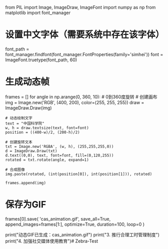 from PIL import Image, ImageDraw, ImageFont
import numpy as np
from matplotlib import font_manager

# 设置中文字体（需要系统中存在该字体）
font_path = font_manager.findfont(font_manager.FontProperties(family='simhei'))
font = ImageFont.truetype(font_path, 60)

# 生成动态帧
frames = []
for angle in np.arange(0, 360, 10):  # 0到360度旋转
    # 创建画布
    img = Image.new('RGB', (400, 200), color=(255, 255, 255))
    draw = ImageDraw.Draw(img)
    
    # 动态绘制文字
    text = "中国科学院"
    w, h = draw.textsize(text, font=font)
    position = ((400-w)/2, (200-h)/2)
    
    # 创建旋转文本
    txt = Image.new('RGBA', (w, h), (255,255,255,0))
    d = ImageDraw.Draw(txt)
    d.text((0,0), text, font=font, fill=(0,120,255))
    rotated = txt.rotate(angle, expand=1)
    
    # 合成图像
    img.paste(rotated, (int(position[0]), int(position[1])), rotated)
    
    frames.append(img)

# 保存为GIF
frames[0].save(
    'cas_animation.gif',
    save_all=True,
    append_images=frames[1:],
    optimize=True,
    duration=100,
    loop=0
)

print("动态GIF已生成：cas_animation.gif")
print("3. 推行合理工时管理制度")
print("4. 加强社交媒体使用教育")# Zebra-Test
